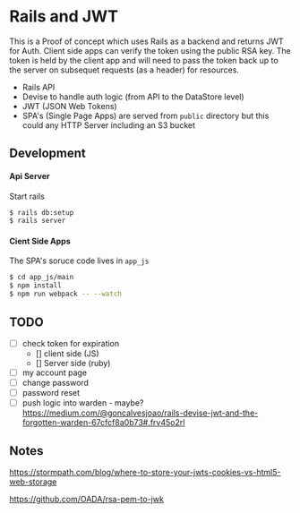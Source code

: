 # Rails and JWT
This is a Proof of concept which uses Rails as a backend and returns JWT for
Auth. Client side apps can verify the token using the public RSA key.
The token is held by the client app and will need to pass the token back up to
the server on subsequet requests (as a header) for resources.

* Rails API
* Devise to handle auth logic (from API to the DataStore level)
* JWT (JSON Web Tokens)
* SPA's (Single Page Apps) are served from `public` directory but this could any
  HTTP Server including an S3 bucket

## Development

#### Api Server

Start rails

```bash
$ rails db:setup
$ rails server
```

#### Cient Side Apps
The SPA's soruce code lives in `app_js`

```bash
$ cd app_js/main
$ npm install
$ npm run webpack -- --watch
```


## TODO

- [ ] check token for expiration
  - [] client side (JS)
  - [] Server side (ruby)
- [ ] my account page
- [ ] change password
- [ ] password reset
- [ ] push logic into warden - maybe?  https://medium.com/@goncalvesjoao/rails-devise-jwt-and-the-forgotten-warden-67cfcf8a0b73#.frv45o2rl

## Notes

https://stormpath.com/blog/where-to-store-your-jwts-cookies-vs-html5-web-storage

https://github.com/OADA/rsa-pem-to-jwk
